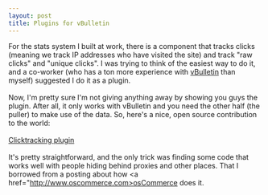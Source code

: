 ```yaml
--- 
layout: post
title: Plugins for vBulletin
---
```

For the stats system I built at work, there is a component that tracks clicks (meaning we track IP addresses who have visited the site) and track "raw clicks" and "unique clicks".  I was trying to think of the easiest way to do it, and a co-worker (who has a ton more experience with <a href="http://www.vbulletin.com">vBulletin</a> than myself) suggested I do it as a plugin.
<br /><br />
Now, I'm pretty sure I'm not giving anything away by showing you guys the plugin.  After all, it only works with vBulletin and you need the other half (the puller) to make use of the data.  So, here's a nice, open source contribution to the world:
<br /><br />
<a href="http://www.littlehart.net/product-vs-clicktracking.xml">Clicktracking plugin</a>
<br /><br />
It's pretty straightforward, and the only trick was finding some code that works well with people hiding behind proxies and other places.  That I borrowed from a posting about how <a href="http://www.oscommerce.com>osCommerce</a> does it.
